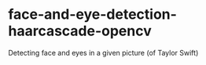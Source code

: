 # face-and-eye-detection-haarcascade-opencv
Detecting face and eyes in a given picture (of Taylor Swift)
